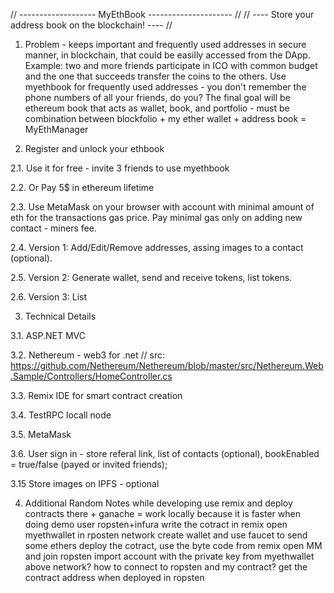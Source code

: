 // -------------------   MyEthBook  --------------------- //
// ---- Store your address book on the blockchain!  ---- //

1. Problem - keeps important and frequently used addresses in secure manner, in blockchain, that could be easilly accessed from the DApp. Example: two and more friends participate in ICO with common budget and the one that succeeds transfer the coins to the others. Use myethbook for frequently used addresses - you don't remember the phone numbers of all your friends, do you? The final goal will be ethereum book that acts as wallet, book, and portfolio - must be combination between blockfolio + my ether wallet + address book = MyEthManager


2. Register and unlock your ethbook

2.1. Use it for free - invite 3 friends to use myethbook

2.2. Or Pay 5$ in ethereum lifetime

2.3. Use MetaMask on your browser with account with minimal amount of eth for the transactions gas price. Pay minimal gas only on adding new contact - miners fee.

2.4. Version 1: Add/Edit/Remove addresses, assing images to a contact (optional).

2.5. Version 2: Generate wallet, send and receive tokens, list tokens.

2.6. Version 3: List


3. Technical Details

3.1. ASP.NET MVC

3.2. Nethereum - web3 for .net // src: https://github.com/Nethereum/Nethereum/blob/master/src/Nethereum.Web.Sample/Controllers/HomeController.cs

3.3. Remix IDE for smart contract creation

3.4. TestRPC locall node

3.5. MetaMask

3.6. User sign in - store referal link, list of contacts (optional), bookEnabled = true/false (payed or invited friends);

3.15 Store images on IPFS - optional

4. Additional Random Notes
while developing use remix and deploy contracts there + ganache = work locally because it is faster
when doing demo user ropsten+infura
write the cotract in remix
open myethwallet in rposten network
create wallet and use faucet to send some ethers
deploy the cotract, use the byte code from remix
open MM and join ropsten
import account with the private key from myethwallet above
network? how to connect to ropsten and my contract?
get the contract address when deployed in ropsten



